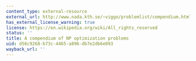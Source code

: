 ```yaml
---
content_type: external-resource
external_url: http://www.nada.kth.se/~viggo/problemlist/compendium.html
has_external_license_warning: true
license: https://en.wikipedia.org/wiki/All_rights_reserved
status: ''
title: A compendium of NP optimization problems
uid: d56c9268-b73c-4465-a896-db7e2db6e093
wayback_url: ''
---
```

